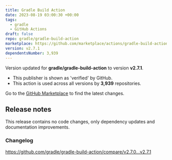 ```yaml
---
title: Gradle Build Action
date: 2023-08-19 03:00:30 +00:00
tags:
  - gradle
  - GitHub Actions
draft: false
repo: gradle/gradle-build-action
marketplace: https://github.com/marketplace/actions/gradle-build-action
version: v2.7.1
dependentsNumber: 3,939
---
```



Version updated for **gradle/gradle-build-action** to version **v2.7.1**.
- This publisher is shown as 'verified' by GitHub.
- This action is used across all versions by **3,939** repositories.

Go to the [GitHub Marketplace](https://github.com/marketplace/actions/gradle-build-action) to find the latest changes.

## Release notes

This release contains no code changes, only dependency updates and documentation improvements.

### Changelog
https://github.com/gradle/gradle-build-action/compare/v2.7.0...v2.7.1

